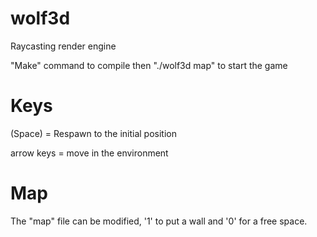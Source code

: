 # wolf3d

Raycasting render engine

"Make" command to compile then "./wolf3d map" to start the game

# Keys

(Space) = Respawn to the initial position

arrow keys = move in the environment

# Map

The "map" file can be modified, '1' to put a wall and '0' for a free space.
